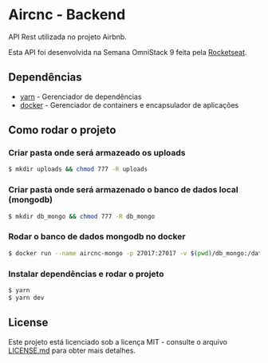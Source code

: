 # Aircnc - Backend

API Rest utilizada no projeto Airbnb.

Esta API foi desenvolvida na Semana OmniStack 9 feita pela [Rocketseat](https://rocketseat.com.br/).

## Dependências

- [yarn](https://yarnpkg.com/pt-BR/) - Gerenciador de dependências
- [docker](https://www.docker.com/) - Gerenciador de containers e encapsulador de aplicações

## Como rodar o projeto

### Criar pasta onde será armazeado os uploads

```sh
$ mkdir uploads && chmod 777 -R uploads
```

### Criar pasta onde será armazenado o banco de dados local (mongodb)

```sh
$ mkdir db_mongo && chmod 777 -R db_mongo
```

### Rodar o banco de dados mongodb no docker

```sh
$ docker run --name aircnc-mongo -p 27017:27017 -v $(pwd)/db_mongo:/data/db -d mongo:4.2.0
```

### Instalar dependências e rodar o projeto

```sh
$ yarn
$ yarn dev
```

## License

Este projeto está licenciado sob a licença MIT - consulte o arquivo [LICENSE.md](LICENSE.md) para obter mais detalhes.